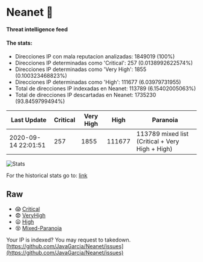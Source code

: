 # Neanet :hocho:
#### Threat intelligence feed
#### The stats:

- Direcciones IP con mala reputacion analizadas: 1849019 (100%)
- Direcciones IP determinadas como 'Critical':  257 (0.0138992622574%)
- Direcciones IP determinadas como 'Very High':  1855 (0.100323468823%)
- Direcciones IP determinadas como 'High':  111677 (6.03979731955)
- Total de direcciones IP indexadas en Neanet:  113789 (6.15402005063%)
- Total de direcciones IP descartadas en Neanet:  1735230 (93.8459799494%)

| Last Update | Critical | Very High | High | Paranoia |
| --- | --- | --- | --- | --- |
| 2020-09-14 22:01:51 | 257 | 1855 | 111677 | 113789 mixed list (Critical + Very High + High)|

![Stats](https://docs.google.com/spreadsheets/d/e/2PACX-1vSnaNMIXVabIpDJjufMlzH7poXnshF3mgd8Is1g9ytUEzVsP5my4Trn8f-xkoLLQ38xpL3HtmUexLo6/pubchart?oid=501124687&format=image)

For the historical stats go to: [link](/stats.csv)
## Raw
- :scream: [Critical](https://raw.githubusercontent.com/JavaGarcia/Neanet/master/blacklists/neanet_critical.txt)
- :fearful: [VeryHigh](https://raw.githubusercontent.com/JavaGarcia/Neanet/master/blacklists/neanet_veryHigh.txtt)
- :frowning: [High](https://raw.githubusercontent.com/JavaGarcia/Neanet/master/blacklists/neanet_high.txt)
- :dizzy_face: [Mixed-Paranoia](https://raw.githubusercontent.com/JavaGarcia/Neanet/master/blacklists/neanet_all.txt)


Your IP is indexed? You may request to takedown. [https://github.com/JavaGarcia/Neanet/issues](https://github.com/JavaGarcia/Neanet/issues)























































































































































































































































































































































































































































































































































































































































































































































































































